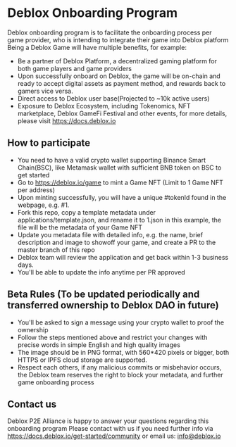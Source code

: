 # Deblox Onboarding Program

Deblox onboarding program is to facilitate the onboarding process per game provider, who is intending to integrate their game into Deblox platform
Being a Deblox Game will have multiple benefits, for example:

* Be a partner of Deblox Platform, a decentralized gaming platform for both game players and game providers
* Upon successfully onboard on Deblox, the game will be on-chain and ready to accept digital assets as payment method, and rewards back to gamers vice versa. 
* Direct access to Deblox user base(Projected to ~10k active users)
* Exposure to Deblox Ecosystem, including Tokenomics, NFT marketplace, Deblox GameFi Festival and other events, for more details, please visit https://docs.deblox.io

## How to participate
* You need to have a valid crypto wallet supporting Binance Smart Chain(BSC), like Metamask wallet with sufficient BNB token on BSC to get started
* Go to https://deblox.io/game to mint a Game NFT (Limit to 1 Game NFT per address)
* Upon minting successfully, you will have a unique #tokenId found in the webpage, e.g. #1.
* Fork this repo, copy a template metadata under applications/template.json, and rename it to 1.json in this example, the file will be the metadata of your Game NFT
* Update you metadata file with detailed info, e.g. the name, brief description and image to showoff your game, and create a PR to the master branch of this repo
* Deblox team will review the application and get back within 1-3 business days.
* You'll be able to update the info anytime per PR approved

## Beta Rules (To be updated periodically and transferred ownership to Deblox DAO in future)
* You'll be asked to sign a message using your crypto wallet to proof the ownership 
* Follow the steps mentioned above and restrict your changes with precise words in simple English and high quality images 
* The image should be in PNG format, with 560*420 pixels or bigger, both HTTPS or IPFS cloud storage are supported.
* Respect each others, if any malicious commits or misbehavior occurs, the Deblox team reserves the right to block your metadata, and further game onboarding process

## Contact us
Deblox P2E Alliance is happy to answer your questions regarding this onboarding program
Please contact with us if you need further info via https://docs.deblox.io/get-started/community or email us: info@deblox.io
